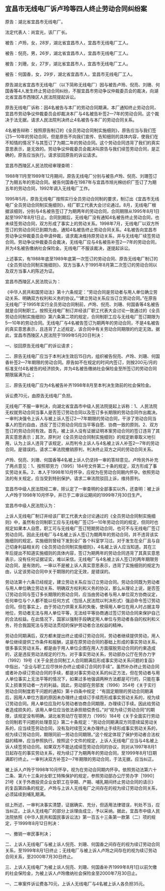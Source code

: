 ## 宜昌市无线电厂诉卢玲等四人终止劳动合同纠纷案

原告：湖北省宜昌市无线电厂。

法定代表人：尚宜光，该厂厂长。

被告：卢玲，女，28岁，湖北省宜昌市人，宜昌市无线电厂工人。

被告：倪亮，男，26岁，湖北省宜昌市人，宜昌市无线电厂工人。

被告：刘珊，女，27岁，湖北省宜昌市人，宜昌市无线电厂工人。

被告：何国香，女，29岁，湖北省宜昌市人，宜昌市无线电厂工人。

原告湖北省宜昌市无线电厂（以下简称无线电厂）因与被告卢玲、倪亮、刘珊、何国香等4人发生终止劳动合同纠纷，不服宜昌市劳动争议仲裁委员会的裁决，向湖北省宜昌市西陵区人民法院提起诉讼。

原告无线电厂诉称：因4名被告与本厂的劳动合同期满，本厂通知终止劳动合同，宜昌市劳动争议仲裁委员会却裁决本厂与4名被告补签2—7年的劳动合同。这个裁决于法无据，请求人民法院判决终止4名被告与本厂的劳动合同关系。

4名被告辩称：按照原告制订的《全员劳动合同制实施细则》，原告应当与我们签订5—10年的劳动合同，但是原告不向我们宣传、告知细则的具体内容，使我们在不知情的情况下与其签订了为期二年的劳动合同。这个劳动合同违背了我们的真实意思表示，是无效的。劳动争议仲裁委员会裁决叫原告与我们续签劳动合同，是正确的，原告应当执行。请求驳回原告的诉讼请求。

宜昌市西陵区人民法院经审理查明：

1988年11月至1989年12月期间，原告无线电厂分别与被告卢玲、倪亮、刘珊签订了为期五年的劳动合同。被告何国香在1987年与宜昌市旭光棉纺织厂签订了为期五年的劳动合同，1992年调入无线电厂工作。

1995年5月，原告无线电厂按照实行全员劳动合同制的要求，制订出《宜昌市无线电厂全员劳动合同制实施细则》，经厂职工代表大会讨论通过。8月，无线电厂根据该细则，分别与4名被告签订了为期两年的劳动合同，合同期限从1995年8月1日起至1997年8月1日止。合同到期后，无线电厂没有通知4名被告终止劳动合同，也未续签劳动合同，双方形成了事实上的劳动关系。1998年7月，无线电厂以双方所签订的劳动合同已到期为由，通知4名被告终止劳动合同关系。4名被告向宜昌市劳动争议仲裁委员会申请仲裁，请求裁决维持原劳动关系，并与无线电厂续签劳动合同。劳动争议仲裁委员会裁决，无线电厂应与4名被告补签2—7年的劳动合同，并为4名被告缴纳社会保险金。无线电厂不服该裁决，遂提起诉讼。

上述事实，有1988年底至1989年底第一次签订的劳动合同、原告无线电厂制订的《全员劳动合同制实施细则》、双方当事人于1995年8月第二次签订的劳动合同以及双方当事人的陈述为证。

宜昌市西陵区人民法院认为：

《中华人民共和国劳动法》第十六条规定：“劳动合同是劳动者与用人单位确立劳动关系、明确双方权利和义务的协议。”“建立劳动关系应当订立劳动合同。”在原告无线电厂于1995年实行全员劳动合同制前，卢玲、倪亮、刘珊、何国香等4名被告就是合同制职工。按照无线电厂制订并经该厂职工代表大会讨论一致通过的《全员劳动合同制实施细则》第六条第二项的规定，合同制职工应与无线电厂签订期限为5—10年的劳动合同。无线电厂与4名被告签订为期两年的劳动合同，不是4名被告的真实意思表示，且违背了上述规定，该合同中有关劳动合同期限的约定无效。据此，宜昌市西陵区人民法院于1999年5月20日判决：

一、驳回原告无线电厂的诉讼请求；

二、原告无线电厂应当于本判决生效后15日内，组织被告倪亮、卢玲、刘珊、何国香补签2—7年期限的劳动合同。原告如不在规定的时间内签订，则按200元/月的标准支付4名被告的经济损失，并为4名被告缴纳社会保险金至所签订的劳动合同期限届满为止；

三、原告无线电厂应为4名被告补齐1998年8月至本判决生效前的社会保险金。

诉讼费70元，由原告无线电厂负担。

无线电厂不服一审判决，向湖北省宜昌市中级人民法院提起上诉称：1、人民法院无权就劳动合同当事人是否签订劳动合同以及签订多长期限的劳动合同作出裁决。一审判决强令上诉人与被上诉人签订2—7年期限的劳动合同，干涉了劳动合同当事人的签约自由，违反了签订劳动合同应当平等自愿、协商一致的原则。2、双方签订的劳动合同有效。首先，被上诉人没有证据证明本案劳动合同的签订违背了其真实意思表示；其次，原判对《全员劳动合同制实施细则》的规定断章取义地引用，认为上诉人违背了该规定，从而判令上诉人与4名被上诉人补签2—7年的劳动合同，是错误的。请求二审法院撤销原判，判决终止双方之间的劳动合同关系。

卢玲、倪亮、刘珊、何国香等4名被上诉人仍坚持一审的答辩意见。卢玲另外补充了两点意见：1、按照鄂劳力（1995）184号文件第二十条的规定，双方形成了事实劳动关系。2、本人于1998年10月怀孕，应视为在劳动合同期内怀孕。依照劳动法的有关规定，应当受到特别保护。请求二审法院驳回上诉，维持原判。

宜昌市中级人民法院经二审，除认定了一审查明的全部事实以外，还查明：被上诉人卢玲于1998年10月怀孕，并已于二审诉讼期间的1999年7月30日生产。

宜昌市中级人民法院认为：

上诉人无线电厂制订并经该厂职工代表大会讨论通过的《全员劳动合同制实施细则》中，虽然有合同制职工应与无线电厂签订5—10年劳动合同的规定，但同时也规定如果本人自愿，职工可与无线电厂签订短期劳动合同，也可不与无线电厂签订劳动合同。因此无线电厂与4名被上诉人签订为期两年的劳动合同，并不违背该实施细则的规定。实施细则曾经下发到全厂各个科室学习过。对于发生在全厂且与自己切身利益相关的《全员劳动合同制实施细则》，4名被上诉人应当知道。其在三年后提出不知道实施细则的具体内容，签订为期两年的劳动合同违背了其真实意思表示，没有任何证据证实，难以采信。无线电厂与4名被上诉人签订的两年期限劳动合同，是有效的。一审以不是被上诉人真实意思表示，违背了实施细则的规定为由，认定该劳动合同中关于期限的约定无效，是错误的。

劳动法第十六条已经规定，建立劳动关系应当订立劳动合同。劳动合同既为劳动者与用人单位确立劳动关系、明确双方权利和义务的协议，那么从理论上说，是否签订劳动合同与签订多长期限的劳动合同，应当由劳动者与用人单位双方协商议定，任何单位与个人都不能以任何方式（包括人民法院以判决形式）强迫命令签订劳动合同。但在事实上，由于劳动力供需关系的失衡，使得用人单位在用人时占据主导地位，劳动者无法与用人单位平等，无法经平等协商通过签订劳动合同来保护自己的合法权益。在此情况下，国家以强制手段确定用人单位与劳动者各自的权利和义务，符合我国宪法与劳动法贯彻的保护劳动者合法权益的精神。

劳动合同期满后，双方都未提出终止或续订劳动合同，劳动者继续提供劳动，用人单位继续提供工作条件和报酬，这是在原劳动合同的基础上形成的事实劳动关系。很多事实劳动关系，都是由于用人单位企图在用人方面摆脱劳动合同的约束造成的，这是违反劳动法规定的行为。对于事实劳动关系，劳动部办公厅在劳办力字（1992）19号《关于全民合同制工人合同期满后形成事实劳动关系问题的复函》中指出，“企业与职工应尽快补办终止或续订合同的手续”。虽然补办终止劳动合同或者补办续订劳动合同的手续，都是对事实劳动关系的纠正方法，但在劳动者与用人单位事实上无法平等的情况下，如果过多地强调两种方法都是可行的，只能在事实上损害劳动者一方的利益。因此，劳动部在劳部发（1996）354号《关于实行劳动合同制度若干问题的通知》第十四条中规定：“有固定期限的劳动合同期满后，因用人单位方面的原因未办理终止或续订手续而形成事实劳动关系的，视为续订劳动合同。用人单位应及时与劳动者协商合同期限，办理续订手续。因此给劳动者造成损失的，该用人单位应当依法承担赔偿责任。”对“视为续订劳动合同”的期限，该规定没有明确，湖北省劳动厅在鄂劳力（1995）184号《关于全面实行劳动合同制若干问题的处理意见》第二十条规定：“劳动合同期满双方同意续延劳动关系的，应当续签劳动合同，没有及时续签又未办理终止手续形成事实劳动关系的，视为续订劳动合同，期限同前一劳动合同期限。”这个规定体现了保护劳动者合法权益的精神，应当参照执行。按照这个文件的规定，上诉人无线电厂应当与4名被上诉人续签劳动合同。如果双方不能达成续签劳动合同的协议，则对从1997年8月1日起存在的事实劳动关系，视为续订了为期两年的劳动合同，至1999年8月1日期满即行终止。一审判决双方补签2—7年期限的劳动合同，于法无据，应当纠正。

被上诉人卢玲于1998年10月怀孕，视为在劳动合同期内怀孕。依照劳动法第六十二条、第六十三条对女职工特殊保护的规定，参照劳动部办公厅劳办字［1990］21号《关于外商投资企业女职工在孕期、产期、哺乳期间终止劳动合同的请示》的复函第四条的规定，卢玲与上诉人无线电厂之间存在的视为续订劳动合同关系，必须延续到哺乳期满。

综上所述，一审判决事实清楚，证据确实、充分，但适用法律错误，判处不当，应当纠正。上诉人无线电厂的部分上诉理由成立，予以采纳。据此，宜昌市中级人民法院依照《中华人民共和国民事诉讼法》第一百五十三条第一款第（二）项的规定，于1999年8月12日判决：

一、撤销一审民事判决；

二、上诉人无线电厂与被上诉人倪亮、刘珊、何国香之间存在的视为续订劳动合同关系，至1999年8月1日终止；无线电厂与被上诉人卢玲之间存在的视为续订劳动合同关系，至2000年7月30日终止。

三、上诉人无线电厂为被上诉人倪亮、刘珊、何国香补齐1999年8月1日以前欠缴的社会保险金，为被上诉人卢玲缴纳社会保险金至2000年7月30日止。

一、二审案件诉讼费各70元，上诉人无线电厂与4名被上诉人各负担35元。

